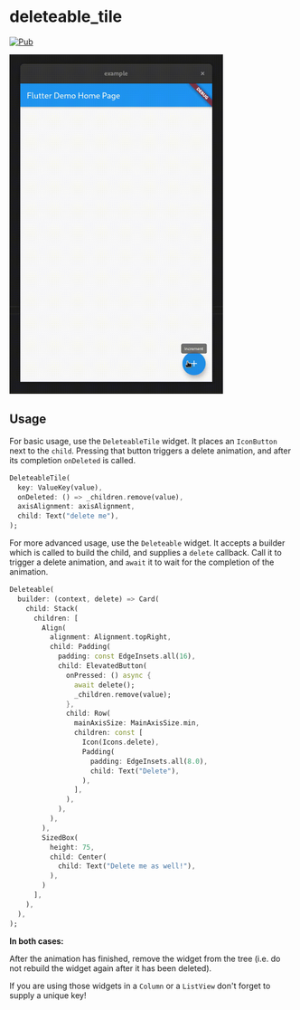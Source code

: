 # deleteable_tile

[![Pub](https://img.shields.io/pub/v/deleteable_tile)](https://pub.dartlang.org/packages/deleteable_tile)

<img src="https://raw.githubusercontent.com/miDeb/deleteable_tile/main/example/example.gif" height="600">

## Usage

For basic usage, use the `DeleteableTile` widget. It places an `IconButton` next to the `child`. Pressing that button triggers a delete animation, and after its completion `onDeleted` is called.

```dart
DeleteableTile(
  key: ValueKey(value),
  onDeleted: () => _children.remove(value),
  axisAlignment: axisAlignment,
  child: Text("delete me"),
);
```

For more advanced usage, use the `Deleteable` widget. It accepts a builder which is called to build the child, and supplies a `delete` callback. Call it to trigger a delete animation, and `await` it to wait for the completion of the animation.

```dart
Deleteable(
  builder: (context, delete) => Card(
    child: Stack(
      children: [
        Align(
          alignment: Alignment.topRight,
          child: Padding(
            padding: const EdgeInsets.all(16),
            child: ElevatedButton(
              onPressed: () async {
                await delete();
                _children.remove(value);
              },
              child: Row(
                mainAxisSize: MainAxisSize.min,
                children: const [
                  Icon(Icons.delete),
                  Padding(
                    padding: EdgeInsets.all(8.0),
                    child: Text("Delete"),
                  ),
                ],
              ),
            ),
          ),
        ),
        SizedBox(
          height: 75,
          child: Center(
            child: Text("Delete me as well!"),
          ),
        )
      ],
    ),
  ),
);
```

**In both cases:**

After the animation has finished, remove the widget from the tree (i.e. do not rebuild the widget again after it has been deleted).

If you are using those widgets in a `Column` or a `ListView` don't forget to supply a unique key!
